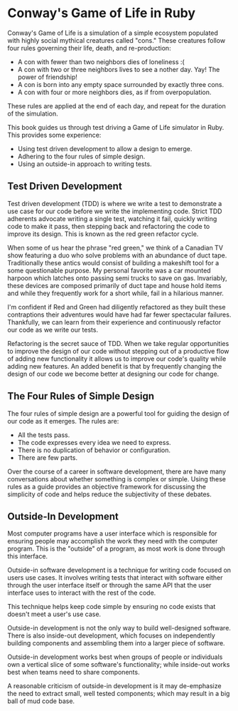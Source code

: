 # Conway's Game of Life in Ruby

Conway's Game of Life is a simulation of a simple ecosystem populated with
highly social mythical creatures called "cons." These creatures follow four
rules governing their life, death, and re-production:

* A con with fewer than two neighbors dies of loneliness :(
* A con with two or three neighbors lives to see a nother day. Yay! The power of
  friendship!
* A con is born into any empty space surrounded by exactly three cons.
* A con with four or more neighbors dies, as if from overpopulation.


These rules are applied at the end of each day, and repeat for the duration of
the simulation.

This book guides us through test driving a Game of Life simulator in Ruby. This
provides some experience:

* Using test driven development to allow a design to emerge.
* Adhering to the four rules of simple design.
* Using an outside-in approach to writing tests.

## Test Driven Development

Test driven development (TDD) is where we write a test to demonstrate a use case
for our code before we write the implementing code. Strict TDD adherents
advocate writing a single test, watching it fail, quickly writing code to make
it pass, then stepping back and refactoring the code to improve its design.
This is known as the red green refactor cycle.

When some of us hear the phrase "red green," we think of a Canadian TV show
featuring a duo who solve problems with an abundance of duct tape. Traditionally
these antics would consist of building a makeshift tool for a some questionable
purpose. My personal favorite was a car mounted harpoon which latches onto
passing semi trucks to save on gas. Invariably, these devices are composed
primarily of duct tape and house hold items and while they frequently work for a
short while, fail in a hilarious manner.

I'm confident if Red and Green had diligently refactored as they built these
contraptions their adventures would have had far fewer spectacular failures.
Thankfully, we can learn from their experience and continuously refactor our
code as we write our tests.

Refactoring is the secret sauce of TDD. When we take regular opportunities to
improve the design of our code without stepping out of a productive flow of
adding new functionality it allows us to improve our code's quality while adding
new features. An added benefit is that by frequently changing the design of our
code we become better at designing our code for change.

## The Four Rules of Simple Design

The four rules of simple design are a powerful tool for guiding the design of
our code as it emerges. The rules are:

* All the tests pass.
* The code expresses every idea we need to express.
* There is no duplication of behavior or configuration.
* There are few parts.

Over the course of a career in software development, there are have many
conversations about whether something is complex or simple. Using these rules as
a guide provides an objective framework for discussing the simplicity of code
and helps reduce the subjectivity of these debates.

## Outside-In Development

Most computer programs have a user interface which is responsible for ensuring
people may accomplish the work they need with the computer program.  This is the
"outside" of a program, as most work is done through this interface.

Outside-in software development is a technique for writing code focused on users
use cases. It involves writing tests that interact with software either through
the user interface itself or through the same API that the user interface uses
to interact with the rest of the code.

This technique helps keep code simple by ensuring no code exists that doesn't
meet a user's use case.

Outside-in development is not the only way to build well-designed software.
There is also inside-out development, which focuses on independently building
components and assembling them into a larger piece of software.

Outside-in development works best when groups of people or individuals own a
vertical slice of some software's functionality; while inside-out works best
when teams need to share components.

A reasonable criticism of outside-in development is it may de-emphasize the need
to extract small, well tested components; which may result in a big ball of mud
code base.
